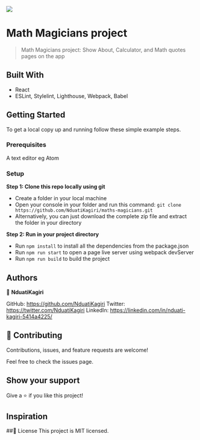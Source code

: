 ![](https://img.shields.io/badge/Microverse-blueviolet)

# Math Magicians project
> Math Magicians project: Show About, Calculator, and Math quotes pages on the app

## Built With
- React
- ESLint, Stylelint, Lighthouse, Webpack, Babel

## Getting Started
To get a local copy up and running follow these simple example steps.

### Prerequisites
A text editor eg Atom

### Setup

 **Step 1: Clone this repo locally using git**
- Create a folder in your local machine
- Open your console in your folder and run this command: `git clone https://github.com/NduatiKagiri/maths-magicians.git`
- Alternatively, you can just download the complete zip file and extract the folder in your directory

 **Step 2: Run in your project directory**
- Run `npm install` to install all the dependencies from the package.json
- Run `npm run start` to open a page live server using webpack devServer
- Run `npm run build` to build the project

## Authors
:bust_in_silhouette: **NduatiKagiri**

GitHub: https://github.com/NduatiKagiri
Twitter: https://twitter.com/NduatiKagiri
LinkedIn: https://linkedin.com/in/nduati-kagiri-5414a4225/

## :handshake: Contributing
Contributions, issues, and feature requests are welcome!

Feel free to check the issues page.

## Show your support
Give a :star:️ if you like this project!

## Inspiration

##:memo: License
This project is MIT licensed.
